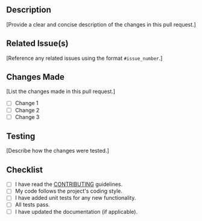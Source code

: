 ## Description

[Provide a clear and concise description of the changes in this pull request.]

## Related Issue(s)

[Reference any related issues using the format `#issue_number`.]

## Changes Made

[List the changes made in this pull request.]

- [ ] Change 1
- [ ] Change 2
- [ ] Change 3

## Testing

[Describe how the changes were tested.]

## Checklist

- [ ] I have read the [CONTRIBUTING](CONTRIBUTING.md) guidelines.
- [ ] My code follows the project's coding style.
- [ ] I have added unit tests for any new functionality.
- [ ] All tests pass.
- [ ] I have updated the documentation (if applicable).